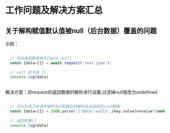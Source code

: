 # 工作问题及解决方案汇总
## 关于解构赋值默认值被null（后台数据）覆盖的问题

示例：

```jsx
  
  // 后台返回数据格式{data:null}  
  const {data=[]} = await request('test.json');
  
  // null 而不是 []
  console.log(data)
  
```

解决方案：对request的返回数据的解析进行设置,过滤掉null值改为undefined

```jsx
  
  // 可以对自己的请求插件进行配置如何解析后台返回的json数据    
  const {data=[]} = JSON.parse('{"data":null}',(key,value)=>value??undefined);  
    
  // 返回结果[]    
  console.log(data)
  
```
